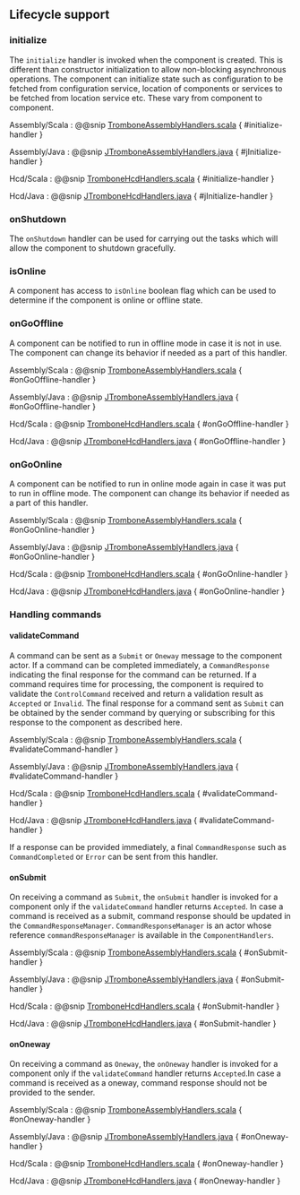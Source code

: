 ## Lifecycle support

### initialize

The `initialize` handler is invoked when the component is created. This is different than constructor initialization to allow non-blocking 
asynchronous operations. The component can initialize state such as configuration to be fetched from configuration service, 
location of components or services to be fetched from location service etc. These vary from component to component.

Assembly/Scala
:   @@snip [TromboneAssemblyHandlers.scala](../../../../csw-vslice/src/main/scala/csw/trombone/assembly/TromboneAssemblyHandlers.scala) { #initialize-handler }

Assembly/Java
:   @@snip [JTromboneAssemblyHandlers.java](../../../../csw-vslice/src/main/java/csw/trombone/assembly/JTromboneAssemblyHandlers.java) { #jInitialize-handler }

Hcd/Scala
:   @@snip [TromboneHcdHandlers.scala](../../../../csw-vslice/src/main/scala/csw/trombone/hcd/TromboneHcdHandlers.scala) { #initialize-handler }

Hcd/Java
:   @@snip [JTromboneHcdHandlers.java](../../../../csw-vslice/src/main/java/csw/trombone/hcd/JTromboneHcdHandlers.java) { #jInitialize-handler }

### onShutdown

The `onShutdown` handler can be used for carrying out the tasks which will allow the component to shutdown gracefully. 

### isOnline

A component has access to `isOnline` boolean flag which can be used to determine if the component is online or offline state.

### onGoOffline

A component can be notified to run in offline mode in case it is not in use. The component can change its behavior if needed as a part of this handler.

Assembly/Scala
:   @@snip [TromboneAssemblyHandlers.scala](../../../../csw-vslice/src/main/scala/csw/trombone/assembly/TromboneAssemblyHandlers.scala) { #onGoOffline-handler }

Assembly/Java
:   @@snip [JTromboneAssemblyHandlers.java](../../../../csw-vslice/src/main/java/csw/trombone/assembly/JTromboneAssemblyHandlers.java) { #onGoOffline-handler }

Hcd/Scala
:   @@snip [TromboneHcdHandlers.scala](../../../../csw-vslice/src/main/scala/csw/trombone/hcd/TromboneHcdHandlers.scala) { #onGoOffline-handler }

Hcd/Java
:   @@snip [JTromboneHcdHandlers.java](../../../../csw-vslice/src/main/java/csw/trombone/hcd/JTromboneHcdHandlers.java) { #onGoOffline-handler }

### onGoOnline

A component can be notified to run in online mode again in case it was put to run in offline mode. The component can change its behavior if needed as a part of this handler.

Assembly/Scala
:   @@snip [TromboneAssemblyHandlers.scala](../../../../csw-vslice/src/main/scala/csw/trombone/assembly/TromboneAssemblyHandlers.scala) { #onGoOnline-handler }

Assembly/Java
:   @@snip [JTromboneAssemblyHandlers.java](../../../../csw-vslice/src/main/java/csw/trombone/assembly/JTromboneAssemblyHandlers.java) { #onGoOnline-handler }

Hcd/Scala
:   @@snip [TromboneHcdHandlers.scala](../../../../csw-vslice/src/main/scala/csw/trombone/hcd/TromboneHcdHandlers.scala) { #onGoOnline-handler }

Hcd/Java
:   @@snip [JTromboneHcdHandlers.java](../../../../csw-vslice/src/main/java/csw/trombone/hcd/JTromboneHcdHandlers.java) { #onGoOnline-handler }

### Handling commands

#### validateCommand

A command can be sent as a `Submit` or `Oneway` message to the component actor. If a command can be completed immediately, a `CommandResponse` indicating 
the final response for the command can be returned. If a command requires time for processing, the component is required to validate the `ControlCommand` received
and return a validation result as `Accepted` or `Invalid`. The final response for a command sent as `Submit` can be obtained by the sender command by querying or
subscribing for this response to the component as described here. 

Assembly/Scala
:   @@snip [TromboneAssemblyHandlers.scala](../../../../csw-vslice/src/main/scala/csw/trombone/assembly/TromboneAssemblyHandlers.scala) { #validateCommand-handler }

Assembly/Java
:   @@snip [JTromboneAssemblyHandlers.java](../../../../csw-vslice/src/main/java/csw/trombone/assembly/JTromboneAssemblyHandlers.java) { #validateCommand-handler }

Hcd/Scala
:   @@snip [TromboneHcdHandlers.scala](../../../../csw-vslice/src/main/scala/csw/trombone/hcd/TromboneHcdHandlers.scala) { #validateCommand-handler }

Hcd/Java
:   @@snip [JTromboneHcdHandlers.java](../../../../csw-vslice/src/main/java/csw/trombone/hcd/JTromboneHcdHandlers.java) { #validateCommand-handler }
 
If a response can be provided immediately, a final `CommandResponse` such as `CommandCompleted` or `Error` can be sent from this handler.

#### onSubmit

On receiving a command as `Submit`, the `onSubmit` handler is invoked for a component only if the `validateCommand` handler returns `Accepted`. In case a command 
is received as a submit, command response should be updated in the `CommandResponseManager`. `CommandResponseManager` is an actor whose reference `commandResponseManager` 
is available in the `ComponentHandlers`. 

Assembly/Scala
:   @@snip [TromboneAssemblyHandlers.scala](../../../../csw-vslice/src/main/scala/csw/trombone/assembly/TromboneAssemblyHandlers.scala) { #onSubmit-handler }

Assembly/Java
:   @@snip [JTromboneAssemblyHandlers.java](../../../../csw-vslice/src/main/java/csw/trombone/assembly/JTromboneAssemblyHandlers.java) { #onSubmit-handler }

Hcd/Scala
:   @@snip [TromboneHcdHandlers.scala](../../../../csw-vslice/src/main/scala/csw/trombone/hcd/TromboneHcdHandlers.scala) { #onSubmit-handler }

Hcd/Java
:   @@snip [JTromboneHcdHandlers.java](../../../../csw-vslice/src/main/java/csw/trombone/hcd/JTromboneHcdHandlers.java) { #onSubmit-handler }

#### onOneway

On receiving a command as `Oneway`, the `onOneway` handler is invoked for a component only if the `validateCommand` handler returns `Accepted`.In case a command 
is received as a oneway, command response should not be provided to the sender.

Assembly/Scala
:   @@snip [TromboneAssemblyHandlers.scala](../../../../csw-vslice/src/main/scala/csw/trombone/assembly/TromboneAssemblyHandlers.scala) { #onOneway-handler }

Assembly/Java
:   @@snip [JTromboneAssemblyHandlers.java](../../../../csw-vslice/src/main/java/csw/trombone/assembly/JTromboneAssemblyHandlers.java) { #onOneway-handler }

Hcd/Scala
:   @@snip [TromboneHcdHandlers.scala](../../../../csw-vslice/src/main/scala/csw/trombone/hcd/TromboneHcdHandlers.scala) { #onOneway-handler }

Hcd/Java
:   @@snip [JTromboneHcdHandlers.java](../../../../csw-vslice/src/main/java/csw/trombone/hcd/JTromboneHcdHandlers.java) { #onOneway-handler }